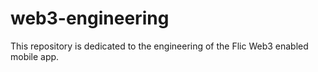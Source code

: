 # web3-engineering
This repository is dedicated to the engineering of the Flic Web3 enabled mobile app.
